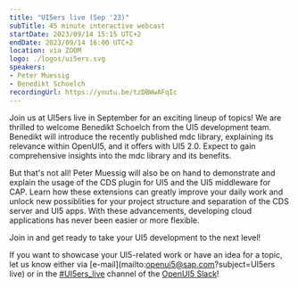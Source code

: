 ```yaml
---
title: "UI5ers live (Sep '23)"
subTitle: 45 minute interactive webcast
startDate: 2023/09/14 15:15 UTC+2
endDate: 2023/09/14 16:00 UTC+2
location: via ZOOM
logo: ./logos/ui5ers.svg
speakers:
- Peter Muessig
- Benedikt Schoelch
recordingUrl: https://youtu.be/tzDBWwAFqIc
---
```

Join us at UI5ers live in September for an exciting lineup of topics!
We are thrilled to welcome Benedikt Schoelch from the UI5 development team. Benedikt will introduce the recently published mdc library, explaining its relevance within OpenUI5, and it offers with UI5 2.0. Expect to gain comprehensive insights into the mdc library and its benefits.

But that's not all! Peter Muessig will also be on hand to demonstrate and explain the usage of the CDS plugin for UI5 and the UI5 middleware for CAP. Learn how these extensions can greatly improve your daily work and unlock new possiblities for your project structure and separation of the CDS server and UI5 apps. With these advancements, developing cloud applications has never been easier or more flexible.

Join in and get ready to take your UI5 development to the next level!


If you want to showcase your UI5-related work or have an idea for a topic, let us know either via [e-mail](mailto:openui5@sap.com?subject=UI5ers live) or in the 
[#UI5ers_live](https://openui5.slack.com/archives/C01CP60AAN7) channel of the [OpenUI5 Slack](https://ui5-slack-invite.cfapps.eu10.hana.ondemand.com/)!
